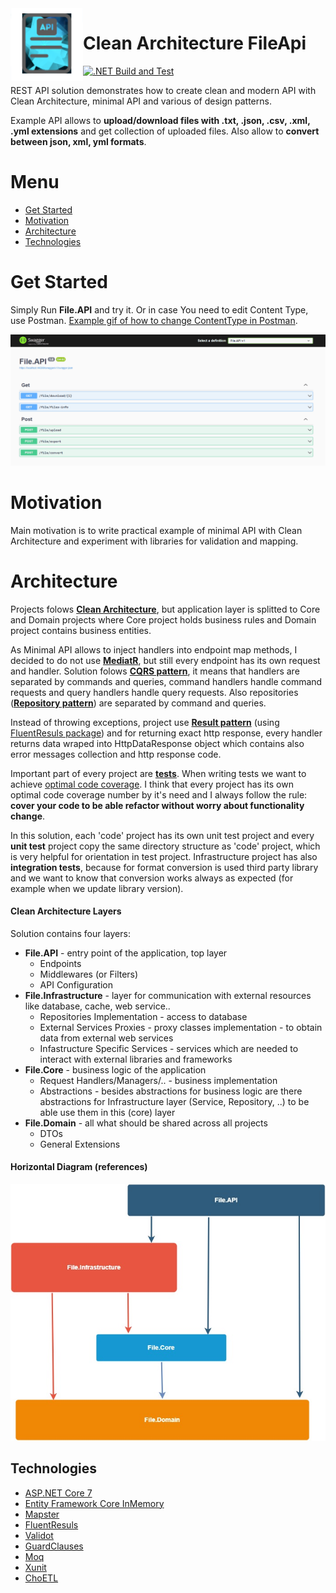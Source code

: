  <img align="left" width="116" height="116" src=".\doc\img\fileApi_icon.png" />

# Clean Architecture FileApi
[![.NET Build and Test](https://github.com/Gramli/FileApi/actions/workflows/dotnet.yml/badge.svg)](https://github.com/Gramli/FileApi/actions/workflows/dotnet.yml)

REST API solution demonstrates how to create clean and modern API with Clean Architecture, minimal API and various of design patterns.

Example API allows to **upload/download files with .txt, .json, .csv, .xml, .yml extensions** and get collection of uploaded files. Also allow to **convert between json, xml, yml formats**.

# Menu
* [Get Started](#get-started)
* [Motivation](#motivation)
* [Architecture](#architecture)
* [Technologies](#technologies)

# Get Started

Simply Run **File.API** and try it. Or in case You need to edit Content Type, use Postman. [Example gif of how to change ContentType in Postman](doc/img/contentType.gif).

![Swagger](doc/img/upload.gif)

# Motivation
Main motivation is to write practical example of minimal API with Clean Architecture and experiment with libraries for validation and mapping.

# Architecture

Projects folows **[Clean Architecture](https://learn.microsoft.com/en-us/dotnet/architecture/modern-web-apps-azure/common-web-application-architectures#clean-architecture)**, but application layer is splitted to Core and Domain projects where Core project holds business rules and Domain project contains business entities.

As Minimal API allows to inject handlers into endpoint map methods, I decided to do not use **[MediatR](https://github.com/jbogard/MediatR)**, but still every endpoint has its own request and handler. Solution folows **[CQRS pattern](https://learn.microsoft.com/en-us/azure/architecture/patterns/cqrs)**, it means that handlers are separated by commands and queries, command handlers handle command requests and query handlers handle query requests. Also repositories (**[Repository pattern](https://learn.microsoft.com/en-us/aspnet/mvc/overview/older-versions/getting-started-with-ef-5-using-mvc-4/implementing-the-repository-and-unit-of-work-patterns-in-an-asp-net-mvc-application)**) are separated by command and queries.

Instead of throwing exceptions, project use **[Result pattern](https://www.forevolve.com/en/articles/2018/03/19/operation-result/)** (using [FluentResuls package](https://github.com/altmann/FluentResults)) and for returning exact http response, every handler returns data wraped into HttpDataResponse object which contains also error messages collection and http response code.

Important part of every project are **[tests](https://github.com/Gramli/WeatherApi/tree/main/src/Tests)**. When writing tests we want to achieve [optimal code coverage](https://stackoverflow.com/questions/90002/what-is-a-reasonable-code-coverage-for-unit-tests-and-why). I think that every project has its own optimal code coverage number by it's need and I always follow the rule: **cover your code to be able refactor without worry about functionality change**.

In this solution, each 'code' project has its own unit test project and every **unit test** project copy the same directory structure as 'code' project, which is very helpful for orientation in test project. Infrastructure project has also **integration tests**, because for format conversion is used third party library and we want to know that conversion works always as expected (for example when we update library version).

#### Clean Architecture Layers

Solution contains four layers: 
* **File.API** - entry point of the application, top layer
	*  Endpoints
	*  Middlewares (or Filters)
	*  API Configuration
* **File.Infrastructure** - layer for communication with external resources like database, cache, web service.. 
	*  Repositories Implementation - access to database
	*  External Services Proxies - proxy classes implementation - to obtain data from external web services
	*  Infastructure Specific Services - services which are needed to interact with external libraries and frameworks
* **File.Core** - business logic of the application
	*  Request Handlers/Managers/.. - business implementation
	*  Abstractions - besides abstractions for business logic are there abstractions for Infrastructure layer (Service, Repository, ..) to be able use them in this (core) layer
* **File.Domain** - all what should be shared across all projects
	* DTOs
	* General Extensions

#### Horizontal Diagram (references)
![Project Clean Architecture Diagram](./doc/img/cleanArchitecture.jpg)

## Technologies
* [ASP.NET Core 7](https://learn.microsoft.com/en-us/aspnet/core/introduction-to-aspnet-core?view=aspnetcore-7.0)
* [Entity Framework Core InMemory](https://learn.microsoft.com/en-us/ef/core/providers/in-memory/?tabs=dotnet-core-cli)
* [Mapster](https://github.com/MapsterMapper/Mapster)
* [FluentResuls](https://github.com/altmann/FluentResults)
* [Validot](https://github.com/bartoszlenar/Validot)
* [GuardClauses](https://github.com/ardalis/GuardClauses)
* [Moq](https://github.com/moq/moq4)
* [Xunit](https://github.com/xunit/xunit)
* [ChoETL](https://github.com/Cinchoo/ChoETL)
